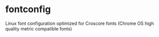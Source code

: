 fontconfig
==========

Linux font configuration optimized for Croscore fonts (Chrome OS high quality metric compatible fonts)
